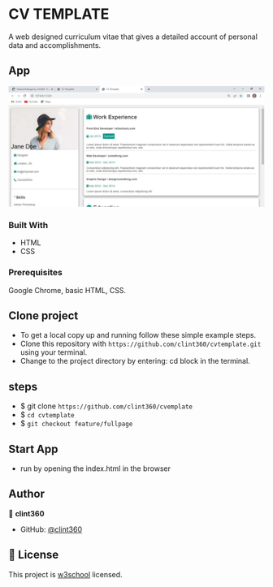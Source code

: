 # CV TEMPLATE

A web designed curriculum vitae that gives a detailed account of personal data and accomplishments.

## App

![CV](assets/images/capture.JPG)

### Built With

- HTML
- CSS

### Prerequisites

Google Chrome, basic HTML, CSS.
  
## Clone project

- To get a local copy up and running follow these simple example steps.
- Clone this repository with `https://github.com/clint360/cvtemplate.git` using your terminal.
- Change to the project directory by entering: cd block in the terminal.

## steps

- $ git clone `https://github.com/clint360/cvemplate`
- $ `cd cvtemplate`
- $ `git checkout feature/fullpage`

## Start App

- run by opening the index.html in the browser

## Author

👤 **clint360**

- GitHub: [@clint360](https://github.com/clint360)

## 📝 License

This project is [w3school](./LICENSE) licensed.
